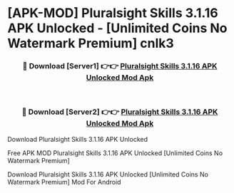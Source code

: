 # [APK-MOD] Pluralsight Skills 3.1.16 APK Unlocked - [Unlimited Coins No Watermark Premium] cnlk3



<div align="center">
<h3>🔴 Download [Server1] 👉👉 <a href="https://momento.my/?title=Pluralsight_Skills_3.1.16_APK_Unlocked">Pluralsight Skills 3.1.16 APK Unlocked Mod Apk</a></h3><br>

<h3>🔴 Download [Server2] 👉👉 <a href="https://momento.my/?title=Pluralsight_Skills_3.1.16_APK_Unlocked">Pluralsight Skills 3.1.16 APK Unlocked Mod Apk</a></h3>
</div>



Download Pluralsight Skills 3.1.16 APK Unlocked 

Free APK MOD Pluralsight Skills 3.1.16 APK Unlocked [Unlimited Coins No Watermark Premium]

Download Pluralsight Skills 3.1.16 APK Unlocked [Unlimited Coins No Watermark Premium] Mod For Android
